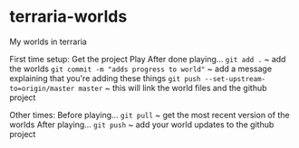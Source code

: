 # terraria-worlds
My worlds in terraria

First time setup:
Get the project
Play
After done playing...
`git add .` ~ add the worlds
`git commit -m "adds progress to world"` ~ add a message explaining that you're adding these things
`git push --set-upstream-to=origin/master master` ~ this will link the world files and the github project

Other times:
Before playing...
`git pull` ~ get the most recent version of the worlds
After playing...
`git push` ~ add your world updates to the github project
